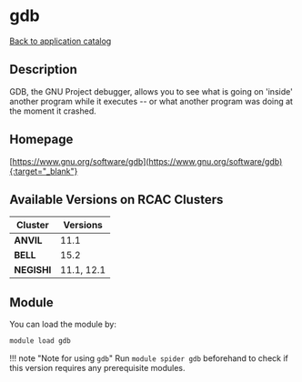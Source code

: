 # gdb

[Back to application catalog](../app_catalog.md)

## Description

GDB, the GNU Project debugger, allows you to see what is going on 'inside' another program while it executes -- or what another program was doing at the moment it crashed.

## Homepage

[https://www.gnu.org/software/gdb](https://www.gnu.org/software/gdb){:target="_blank"}

## Available Versions on RCAC Clusters

|Cluster|Versions|
|---|---|
**ANVIL**|11.1
**BELL**|15.2
**NEGISHI**|11.1, 12.1

## Module

You can load the module by:

```bash
module load gdb
```

!!! note "Note for using `gdb`"
    Run `module spider gdb` beforehand to check if this version requires any prerequisite modules.
